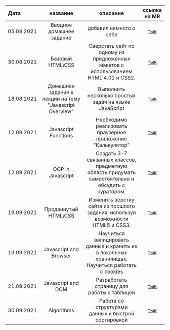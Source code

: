 | Дата      | название | описание | ссылка на MR     |
| :---      | :----:   |  :----:  |       :---:       |
| 05.08.2021| Вводное домашнее задание|добавил немного о себе| [тык](https://gitlab.com/nc-samara-frontend-school/2021/development/fs_egor_semenov/-/merge_requests/1)  |
| 30.08.2021|Базовый HTML\CSS|Сверстать сайт по одному из предложенных макетов с использованием HTML 4.01 и CSS2.|[тык](https://gitlab.com/nc-samara-frontend-school/2021/development/fs_egor_semenov/-/merge_requests/4)
| 18.08.2021| Домашнее задание к лекции на тему "Javascript Overview" | Выполнить несколько простых задач на языке JavaScript |[тык](https://gitlab.com/nc-samara-frontend-school/2021/development/fs_egor_semenov/-/merge_requests/3)
| 12.09.2021|Javascript Functions| Необходимо реализовать браузерное приложение "Калькулятор"| [тык](https://gitlab.com/nc-samara-frontend-school/2021/development/fs_egor_semenov/-/merge_requests/5)|
| 12.09.2021|OOP in Javascript| Создать 3-7 связанных классов, предметную область придумать самостоятельно и обсудить с куратором.|[тык](https://gitlab.com/nc-samara-frontend-school/2021/development/fs_egor_semenov/-/merge_requests/5)|
| 19.09.2021|Продвинутый HTML\CSS| Изменить вёрстку сайта из прошлого задания, используя возможности HTML5 и CSS3.|[тык](https://gitlab.com/nc-samara-frontend-school/2021/development/fs_egor_semenov/-/merge_requests/6)
| 19.09.2021|Javascript and Browser| Научиться валидировать данные и хранить их в локальных хранилищах. Научиться работать с cookies|[тык](https://gitlab.com/nc-samara-frontend-school/2021/development/fs_egor_semenov/-/merge_requests/7)
| 21.09.2021|Javascript and DOM|Разработать страницу для работы с таблицей| [тык](https://gitlab.com/nc-samara-frontend-school/2021/development/fs_egor_semenov/-/merge_requests/8)
| 30.09.2021|Algorithms|Работа со структурами данных и быстрой сортировкой| [тык](https://gitlab.com/nc-samara-frontend-school/2021/development/fs_egor_semenov/-/merge_requests/11)